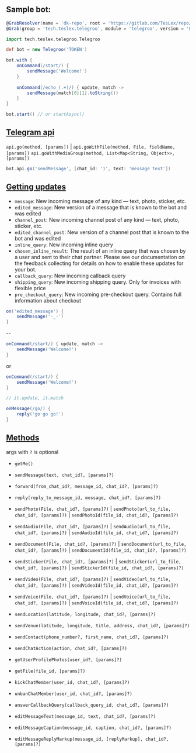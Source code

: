 ## Sample bot:

```groovy
@GrabResolver(name = 'dk-repo', root = 'https://gitlab.com/TesLex/repo/raw/master')
@Grab(group = 'tech.teslex.telegroo', module = 'telegroo', version = '0.2.1')

import tech.teslex.telegroo.Telegroo

def bot = new Telegroo('TOKEN')

bot.with {
	onCommand(/start/) {
		sendMessage('Welcome!')
	}
	
	onCommand(/echo (.+)/) { update, match ->
		sendMessage(match[0][1].toString())
	}
}

bot.start() // or startAsync()
```

## [Telegram api](https://core.telegram.org/bots/api)

`api.go(method, [params])` |
`api.goWithFile(method, File, fieldName, [params])`
`api.goWithMediaGroup(method, List<Map<String, Object>>, [params])`

```groovy
bot.api.go('sendMessage', [chat_id: '1', text: 'message text'])
```


## [Getting updates](https://core.telegram.org/bots/api#getting-updates)

- `message`: New incoming message of any kind — text, photo, sticker, etc. 
- `edited_message`:  New version of a message that is known to the bot and was edited
- `channel_post`: New incoming channel post of any kind — text, photo, sticker, etc.
- `edited_channel_post`: New version of a channel post that is known to the bot and was edited
- `inline_query`: New incoming inline query
- `chosen_inline_result`: The result of an inline query that was chosen by a user and sent to their chat partner. Please see our documentation on the feedback collecting for details on how to enable these updates for your bot.
- `callback_query`: New incoming callback query
- `shipping_query`: New incoming shipping query. Only for invoices with flexible price
- `pre_checkout_query`: New incoming pre-checkout query. Contains full information about checkout


```groovy
on('edited_message') {
	sendMessage('-_-')
}
```

--

```groovy
onCommand(/start/) { update, match ->
	sendMessage('Welcome!')
}
```
or
```groovy
onCommand(/start/) {
	sendMessage('Welcome!')
}

// it.update, it.match
```
```groovy
onMessage(/go/) {
	reply('go go go!')
} 
```

## [Methods](https://core.telegram.org/bots/api#available-methods)
args with `?` is optional

- `getMe()`

- `sendMessage(text, chat_id?, [params]?)`

- `forward(from_chat_id?, message_id, chat_id?, [params]?)`

- `reply(reply_to_message_id, message, chat_id?, [params]?)`

- `sendPhoto(File, chat_id?, [params]?)` | `sendPhoto(url_to_file, chat_id?, [params]?)` | `sendPhotoId(file_id, chat_id?, [params]?)`

- `sendAudio(File, chat_id?, [params]?)` | `sendAudio(url_to_file, chat_id?, [params]?)` | `sendAudioId(file_id, chat_id?, [params]?)`

- `sendDocument(File, chat_id?, [params]?)` | `sendDocument(url_to_file, chat_id?, [params]?)` | `sendDocumentId(file_id, chat_id?, [params]?)`

- `sendSticker(File, chat_id?, [params]?)` | `sendSticker(url_to_file, chat_id?, [params]?)` | `sendStickerId(file_id, chat_id?, [params]?)`

- `sendVideo(File, chat_id?, [params]?)` | `sendVideo(url_to_file, chat_id?, [params]?)` | `sendVideoId(file_id, chat_id?, [params]?)`

- `sendVoice(File, chat_id?, [params]?)` | `sendVoice(url_to_file, chat_id?, [params]?)` | `sendVoiceId(file_id, chat_id?, [params]?)`

- `sendLocation(latitude, longitude, chat_id?, [params]?)`

- `sendVenue(latitude, longitude, title, address, chat_id?, [params]?)`

- `sendContact(phone_number?, first_name, chat_id?, [params]?)`

- `sendChatAction(action, chat_id?, [params]?)`

- `getUserProfilePhotos(user_id?, [params]?)`

- `getFile(file_id, [params]?)`

- `kickChatMember(user_id, chat_id?, [params]?)`

- `unbanChatMember(user_id, chat_id?, [params]?)`

- `answerCallbackQuery(callback_query_id, chat_id?, [params]?)`

- `editMessageText(message_id, text, chat_id?, [params]?)`

- `editMessageCaption(message_id, caption, chat_id?, [params]?)`

- `editMessageReplyMarkup(message_id, [replyMarkup], chat_id?, [params]?)`
